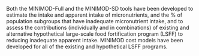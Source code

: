 Both the MINIMOD-Full and the MINIMOD-SD tools have been developed to estimate the intake and apparent intake of micronutrients, and the % of population subgroups that have inadequate micronutrient intake, and to assess the contributions (individually and in combinations) of existing and alternative hypothetical large-scale food fortification program (LSFF) to reducing inadequate apparent intake.  MINIMOD cost models have been developed for all of the existing and hypothetical LSFF programs.